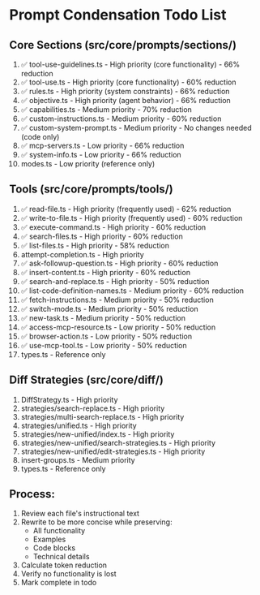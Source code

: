 # Prompt Condensation Todo List

## Core Sections (src/core/prompts/sections/)
1. ✅ tool-use-guidelines.ts - High priority (core functionality) - 66% reduction
2. ✅ tool-use.ts - High priority (core functionality) - 60% reduction
3. ✅ rules.ts - High priority (system constraints) - 66% reduction
4. ✅ objective.ts - High priority (agent behavior) - 66% reduction
5. ✅ capabilities.ts - Medium priority - 70% reduction
6. ✅ custom-instructions.ts - Medium priority - 60% reduction
7. ✅ custom-system-prompt.ts - Medium priority - No changes needed (code only)
8. ✅ mcp-servers.ts - Low priority - 66% reduction
9. ✅ system-info.ts - Low priority - 66% reduction
10. modes.ts - Low priority (reference only)

## Tools (src/core/prompts/tools/)
1. ✅ read-file.ts - High priority (frequently used) - 62% reduction
2. ✅ write-to-file.ts - High priority (frequently used) - 60% reduction
3. ✅ execute-command.ts - High priority - 60% reduction
4. ✅ search-files.ts - High priority - 60% reduction
5. ✅ list-files.ts - High priority - 58% reduction
6. attempt-completion.ts - High priority
7. ✅ ask-followup-question.ts - High priority - 60% reduction
8. ✅ insert-content.ts - High priority - 60% reduction
9. ✅ search-and-replace.ts - High priority - 50% reduction
10. ✅ list-code-definition-names.ts - Medium priority - 60% reduction
11. ✅ fetch-instructions.ts - Medium priority - 50% reduction
12. ✅ switch-mode.ts - Medium priority - 50% reduction
13. ✅ new-task.ts - Medium priority - 50% reduction
14. ✅ access-mcp-resource.ts - Low priority - 50% reduction
15. ✅ browser-action.ts - Low priority - 50% reduction
16. ✅ use-mcp-tool.ts - Low priority - 50% reduction
17. types.ts - Reference only

## Diff Strategies (src/core/diff/)
1. DiffStrategy.ts - High priority
2. strategies/search-replace.ts - High priority
3. strategies/multi-search-replace.ts - High priority
4. strategies/unified.ts - High priority
5. strategies/new-unified/index.ts - High priority
6. strategies/new-unified/search-strategies.ts - High priority
7. strategies/new-unified/edit-strategies.ts - High priority
8. insert-groups.ts - Medium priority
9. types.ts - Reference only

## Process:
1. Review each file's instructional text
2. Rewrite to be more concise while preserving:
   - All functionality
   - Examples
   - Code blocks
   - Technical details
3. Calculate token reduction
4. Verify no functionality is lost
5. Mark complete in todo